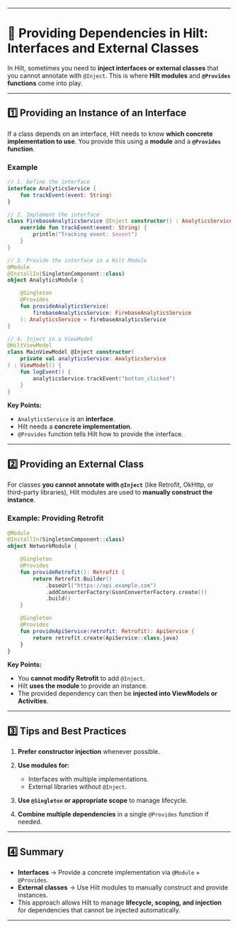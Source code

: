 
---

# 🧩 Providing Dependencies in Hilt: Interfaces and External Classes

In Hilt, sometimes you need to **inject interfaces or external classes** that you cannot annotate with `@Inject`. This is where **Hilt modules** and **`@Provides` functions** come into play.

---

## 1️⃣ Providing an Instance of an Interface

If a class depends on an interface, Hilt needs to know **which concrete implementation to use**. You provide this using a **module** and a **`@Provides` function**.

### Example

```kotlin
// 1. Define the interface
interface AnalyticsService {
    fun trackEvent(event: String)
}

// 2. Implement the interface
class FirebaseAnalyticsService @Inject constructor() : AnalyticsService {
    override fun trackEvent(event: String) {
        println("Tracking event: $event")
    }
}

// 3. Provide the interface in a Hilt Module
@Module
@InstallIn(SingletonComponent::class)
object AnalyticsModule {

    @Singleton
    @Provides
    fun provideAnalyticsService(
        firebaseAnalyticsService: FirebaseAnalyticsService
    ): AnalyticsService = firebaseAnalyticsService
}

// 4. Inject in a ViewModel
@HiltViewModel
class MainViewModel @Inject constructor(
    private val analyticsService: AnalyticsService
) : ViewModel() {
    fun logEvent() {
        analyticsService.trackEvent("button_clicked")
    }
}
```

**Key Points:**

* `AnalyticsService` is an **interface**.
* Hilt needs a **concrete implementation**.
* `@Provides` function tells Hilt how to provide the interface.

---

## 2️⃣ Providing an External Class

For classes **you cannot annotate with `@Inject`** (like Retrofit, OkHttp, or third-party libraries), Hilt modules are used to **manually construct the instance**.

### Example: Providing Retrofit

```kotlin
@Module
@InstallIn(SingletonComponent::class)
object NetworkModule {

    @Singleton
    @Provides
    fun provideRetrofit(): Retrofit {
        return Retrofit.Builder()
            .baseUrl("https://api.example.com")
            .addConverterFactory(GsonConverterFactory.create())
            .build()
    }

    @Singleton
    @Provides
    fun provideApiService(retrofit: Retrofit): ApiService {
        return retrofit.create(ApiService::class.java)
    }
}
```

**Key Points:**

* You **cannot modify Retrofit** to add `@Inject`.
* Hilt **uses the module** to provide an instance.
* The provided dependency can then be **injected into ViewModels or Activities**.

---

## 3️⃣ Tips and Best Practices

1. **Prefer constructor injection** whenever possible.
2. **Use modules for:**

   * Interfaces with multiple implementations.
   * External libraries without `@Inject`.
3. **Use `@Singleton` or appropriate scope** to manage lifecycle.
4. **Combine multiple dependencies** in a single `@Provides` function if needed.

---

## 4️⃣ Summary

* **Interfaces** → Provide a concrete implementation via `@Module` + `@Provides`.
* **External classes** → Use Hilt modules to manually construct and provide instances.
* This approach allows Hilt to manage **lifecycle, scoping, and injection** for dependencies that cannot be injected automatically.

---
